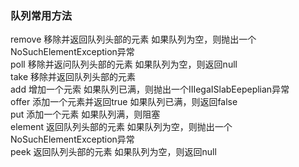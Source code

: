 ### 队列常用方法  
remove   移除并返回队列头部的元素     如果队列为空，则抛出一个NoSuchElementException异常  
poll         移除并返问队列头部的元素     如果队列为空，则返回null  
take        移除并返回队列头部的元素  
add         增加一个元索                      如果队列已满，则抛出一个IIIegaISlabEepeplian异常  
offer       添加一个元素并返回true        如果队列已满，则返回false  
put         添加一个元素                       如果队列满，则阻塞  
element  返回队列头部的元素              如果队列为空，则抛出一个NoSuchElementException异常  
peek       返回队列头部的元素              如果队列为空，则返回null  
